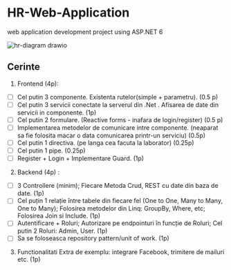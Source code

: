 # HR-Web-Application
web application development project using ASP.NET 6

![hr-diagram drawio](https://user-images.githubusercontent.com/79518275/179964947-483ed4f1-b05b-4607-8e2a-52f752ed0ca8.png)

## Cerinte

1. Frontend (4p):
- [ ] Cel putin 3 componente. Existenta rutelor(simple + parametru). (0.5 p)
- [ ] Cel putin 3 servicii conectate la serverul din .Net . Afisarea de date din servicii in componente. (1p)
- [ ] Cel putin 2 formulare. (Reactive forms - inafara de login/register) (0.5 p)
- [ ] Implementarea metodelor de comunicare intre componente. (neaparat sa fie folosita macar o data comunicarea printr-un serviciu) (0.5p)
- [ ] Cel putin 1 directiva. (pe langa cea facuta la laborator) (0.25p)
- [ ] Cel putin 1 pipe. (0.25p)
- [ ] Register + Login + Implementare Guard. (1p)
 
2. Backend (4p) :
- [ ] 3 Controllere (minim); Fiecare Metoda Crud, REST cu date din baza de date. (1p)
- [ ] Cel puțin 1 relație între tabele din fiecare fel (One to One, Many to Many, One to Many); Folosirea metodelor din Linq: GroupBy, Where, etc; Folosirea Join si Include. (1p)
- [ ] Autentificare + Roluri; Autorizare pe endpointuri în funcție de Roluri; Cel putin 2 Roluri: Admin, User. (1p)
- [ ] Sa se foloseasca repository pattern/unit of work. (1p)

3. Functionalitati Extra de exemplu: integrare Facebook, trimitere de mailuri etc. (1p)
